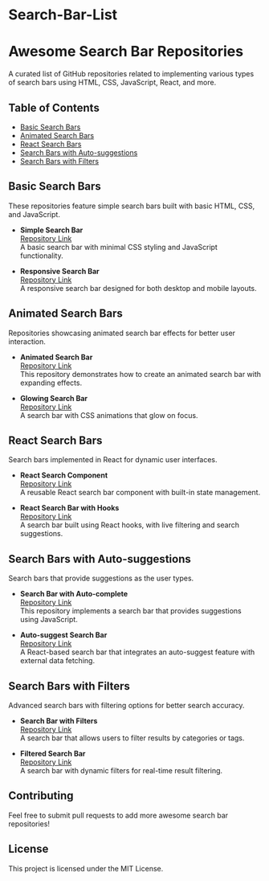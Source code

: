 # Search-Bar-List

# Awesome Search Bar Repositories

A curated list of GitHub repositories related to implementing various types of search bars using HTML, CSS, JavaScript, React, and more.

## Table of Contents
- [Basic Search Bars](#basic-search-bars)
- [Animated Search Bars](#animated-search-bars)
- [React Search Bars](#react-search-bars)
- [Search Bars with Auto-suggestions](#search-bars-with-auto-suggestions)
- [Search Bars with Filters](#search-bars-with-filters)

## Basic Search Bars
These repositories feature simple search bars built with basic HTML, CSS, and JavaScript.

- **Simple Search Bar**  
  [Repository Link](https://github.com/username/simple-search-bar)  
  A basic search bar with minimal CSS styling and JavaScript functionality.

- **Responsive Search Bar**  
  [Repository Link](https://github.com/username/responsive-search-bar)  
  A responsive search bar designed for both desktop and mobile layouts.

## Animated Search Bars
Repositories showcasing animated search bar effects for better user interaction.

- **Animated Search Bar**  
  [Repository Link](https://github.com/username/animated-search-bar)  
  This repository demonstrates how to create an animated search bar with expanding effects.

- **Glowing Search Bar**  
  [Repository Link](https://github.com/username/glowing-search-bar)  
  A search bar with CSS animations that glow on focus.

## React Search Bars
Search bars implemented in React for dynamic user interfaces.

- **React Search Component**  
  [Repository Link](https://github.com/username/react-search-component)  
  A reusable React search bar component with built-in state management.

- **React Search Bar with Hooks**  
  [Repository Link](https://github.com/username/react-search-bar-hooks)  
  A search bar built using React hooks, with live filtering and search suggestions.

## Search Bars with Auto-suggestions
Search bars that provide suggestions as the user types.

- **Search Bar with Auto-complete**  
  [Repository Link](https://github.com/username/search-bar-auto-complete)  
  This repository implements a search bar that provides suggestions using JavaScript.

- **Auto-suggest Search Bar**  
  [Repository Link](https://github.com/username/auto-suggest-search-bar)  
  A React-based search bar that integrates an auto-suggest feature with external data fetching.

## Search Bars with Filters
Advanced search bars with filtering options for better search accuracy.

- **Search Bar with Filters**  
  [Repository Link](https://github.com/username/search-bar-with-filters)  
  A search bar that allows users to filter results by categories or tags.

- **Filtered Search Bar**  
  [Repository Link](https://github.com/username/filtered-search-bar)  
  A search bar with dynamic filters for real-time result filtering.

## Contributing
Feel free to submit pull requests to add more awesome search bar repositories!

## License
This project is licensed under the MIT License.
